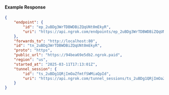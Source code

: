 <!-- Code generated for API Clients. DO NOT EDIT. -->

#### Example Response

```json
{
	"endpoint": {
		"id": "ep_2uBDg3WrTDBWDBiZQqUNt0mEkyR",
		"uri": "https://api.ngrok.com/endpoints/ep_2uBDg3WrTDBWDBiZQqUNt0mEkyR"
	},
	"forwards_to": "http://localhost:80",
	"id": "tn_2uBDg3WrTDBWDBiZQqUNt0mEkyR",
	"proto": "https",
	"public_url": "https://94bea69e5db2.ngrok.paid",
	"region": "us",
	"started_at": "2025-03-11T17:13:01Z",
	"tunnel_session": {
		"id": "ts_2uBDg1QRjImOaZfmtfSWMiaQpId",
		"uri": "https://api.ngrok.com/tunnel_sessions/ts_2uBDg1QRjImOaZfmtfSWMiaQpId"
	}
}
```
